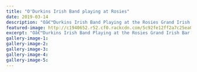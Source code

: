 ```yaml
---
title: "O'Durkins Irish Band playing at Rosies"
date: 2019-03-14
description: "Oâ€™Durkins Irish Band Playing at the Rosies Grand Irish Bar this weekend for St Patricks..."
featured-image: http://c1940652.r52.cf0.rackcdn.com/5c92fe12ff2a7c25ea0005ac/Carol-Molans-band-280.RCP-14.3.19.jpg
excerpt: "Oâ€™Durkins Irish Band Playing at the Rosies Grand Irish Bar this weekend for St Patricks."
gallery-image-1: 
gallery-image-2: 
gallery-image-3: 
gallery-image-4: 
gallery-image-5: 
---
```


